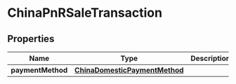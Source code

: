 
# ChinaPnRSaleTransaction

## Properties
Name | Type | Description | Notes
------------ | ------------- | ------------- | -------------
**paymentMethod** | [**ChinaDomesticPaymentMethod**](ChinaDomesticPaymentMethod.md) |  | 



